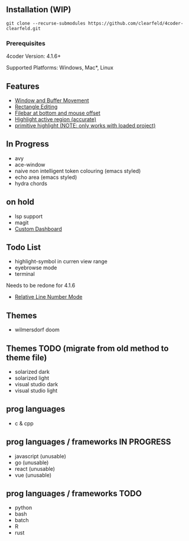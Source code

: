 ## Installation (WIP)

```
git clone --recurse-submodules https://github.com/clearfeld/4coder-clearfeld.git
```

### Prerequisites
4coder Version: 4.1.6+

Supported Platforms: Windows, Mac*, Linux

## Features
* [Window and Buffer Movement](https://github.com/clearfeld/4coder-clearfeld/blob/master/clearfeld/custom_commands/windmove.cpp)
* [Rectangle Editing](https://github.com/clearfeld/4coder-clearfeld/blob/master/clearfeld/custom_commands/rect_operations.cpp)
* [Filebar at bottom and mouse offset](https://github.com/clearfeld/4coder-clearfeld/blob/master/clearfeld/custom_commands/mouse_left_click_bottom_bar_offset.cpp)
* [Highlight active region (accurate)](https://github.com/clearfeld/4coder-clearfeld/blob/master/packages/highlight_region/highlight_region.cpp)
* [primitive highlight (NOTE: only works with loaded project)](#)

## In Progress
* avy
* ace-window
* naive non intelligent token colouring (emacs styled)
* echo area (emacs styled)
* hydra chords

## on hold
* lsp support
* magit
* [Custom Dashboard](https://github.com/clearfeld/4coder-package-dashboard)

## Todo List
* highlight-symbol in curren view range
* eyebrowse mode
* terminal

Needs to be redone for 4.1.6
* [Relative Line Number Mode](https://github.com/clearfeld/4coder-clearfeld/commit/1f7648f33c4db675c5d424adcdd7fac798d9e766)

## Themes
* wilmersdorf doom

## Themes TODO (migrate from old method to theme file)
* solarized dark
* solarized light
* visual studio dark
* visual studio light

## prog languages
* c & cpp

## prog languages / frameworks IN PROGRESS
* javascript (unusable)
* go (unusable)
* react (unusable)
* vue (unusable)

## prog languages / frameworks TODO
* python
* bash
* batch
* R
* rust
